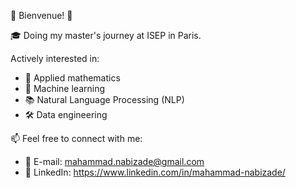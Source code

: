 🌟 Bienvenue! 🌟

🎓 Doing my master's journey at ISEP in Paris.

Actively interested in: 
-  🧮 Applied mathematics
-  🤖 Machine learning
-  📚 Natural Language Processing (NLP)
-  🛠️ Data engineering

📫 Feel free to connect with me: 
- 📧 E-mail: mahammad.nabizade@gmail.com
- 💼 LinkedIn: https://www.linkedin.com/in/mahammad-nabizade/

